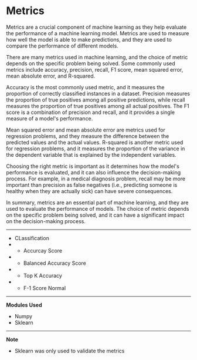 # Metrics

Metrics are a crucial component of machine learning as they help evaluate the performance of a machine learning model. Metrics are used to measure how well the model is able to make predictions, and they are used to compare the performance of different models.

There are many metrics used in machine learning, and the choice of metric depends on the specific problem being solved. Some commonly used metrics include accuracy, precision, recall, F1 score, mean squared error, mean absolute error, and R-squared.

Accuracy is the most commonly used metric, and it measures the proportion of correctly classified instances in a dataset. Precision measures the proportion of true positives among all positive predictions, while recall measures the proportion of true positives among all actual positives. The F1 score is a combination of precision and recall, and it provides a single measure of a model's performance.

Mean squared error and mean absolute error are metrics used for regression problems, and they measure the difference between the predicted values and the actual values. R-squared is another metric used for regression problems, and it measures the proportion of the variance in the dependent variable that is explained by the independent variables.

Choosing the right metric is important as it determines how the model's performance is evaluated, and it can also influence the decision-making process. For example, in a medical diagnosis problem, recall may be more important than precision as false negatives (i.e., predicting someone is healthy when they are actually sick) can have severe consequences.

In summary, metrics are an essential part of machine learning, and they are used to evaluate the performance of models. The choice of metric depends on the specific problem being solved, and it can have a significant impact on the decision-making process.
****
* CLassification 
* * Accurcay Score
* * Balanced Accuracy Score
* * Top K Accuracy
* * F-1 Score Normal
****
**Modules Used**
* Numpy
* Sklearn
****
**Note**
* Sklearn was only used to validate the metrics 
